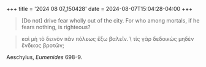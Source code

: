 +++
title = '2024 08 07_150428'
date = 2024-08-07T15:04:28-04:00
+++

> [Do not] drive fear wholly out of the city. For who among mortals, if he fears nothing, is righteous? 

> καὶ μὴ τὸ δεινὸν πᾶν πόλεως ἔξω βαλεῖν. \ τίς γὰρ δεδοικὼς μηδὲν ἔνδικος βροτῶν; 

Aeschylus, _Eumenides_ 698-9.